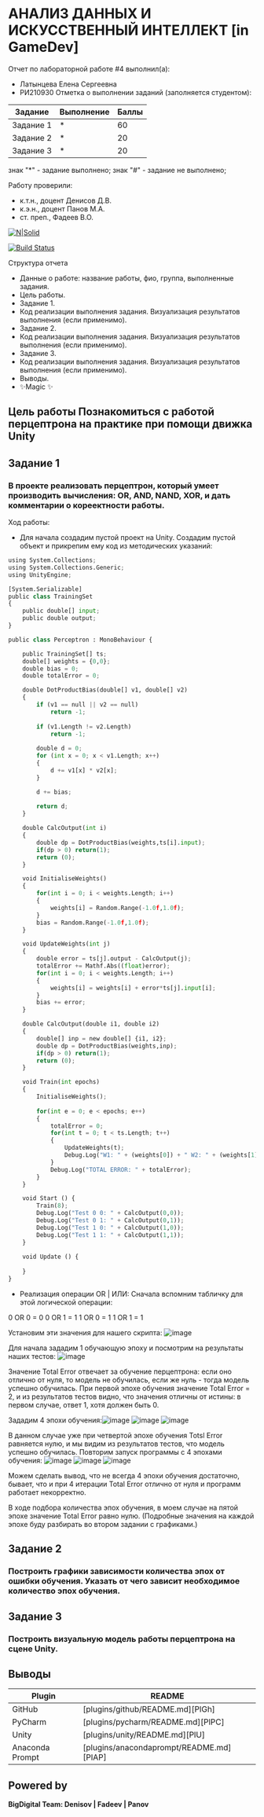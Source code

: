 # АНАЛИЗ ДАННЫХ И ИСКУССТВЕННЫЙ ИНТЕЛЛЕКТ [in GameDev]
Отчет по лабораторной работе #4 выполнил(а):
- Латынцева Елена Сергеевна
- РИ210930
Отметка о выполнении заданий (заполняется студентом):

| Задание | Выполнение | Баллы |
| ------ | ------ | ------ |
| Задание 1 | * | 60 |
| Задание 2 | * | 20 |
| Задание 3 | * | 20 |

знак "*" - задание выполнено; знак "#" - задание не выполнено;

Работу проверили:
- к.т.н., доцент Денисов Д.В.
- к.э.н., доцент Панов М.А.
- ст. преп., Фадеев В.О.

[![N|Solid](https://cldup.com/dTxpPi9lDf.thumb.png)](https://nodesource.com/products/nsolid)

[![Build Status](https://travis-ci.org/joemccann/dillinger.svg?branch=master)](https://travis-ci.org/joemccann/dillinger)

Структура отчета

- Данные о работе: название работы, фио, группа, выполненные задания.
- Цель работы.
- Задание 1.
- Код реализации выполнения задания. Визуализация результатов выполнения (если применимо).
- Задание 2.
- Код реализации выполнения задания. Визуализация результатов выполнения (если применимо).
- Задание 3.
- Код реализации выполнения задания. Визуализация результатов выполнения (если применимо).
- Выводы.
- ✨Magic ✨

## Цель работы Познакомиться с работой перцептрона на практике при помощи движка Unity

## Задание 1
### В проекте реализовать перцептрон, который умеет производить вычисления: OR, AND, NAND, XOR, и дать комментарии о кореектности работы.

Ход работы: 

- Для начала создадим пустой проект на Unity. Создадим пустой объект и прикрепим ему код из методических указаний:

```py
using System.Collections;
using System.Collections.Generic;
using UnityEngine;

[System.Serializable]
public class TrainingSet
{
	public double[] input;
	public double output;
}

public class Perceptron : MonoBehaviour {

	public TrainingSet[] ts;
	double[] weights = {0,0};
	double bias = 0;
	double totalError = 0;

	double DotProductBias(double[] v1, double[] v2) 
	{
		if (v1 == null || v2 == null)
			return -1;
	 
		if (v1.Length != v2.Length)
			return -1;
	 
		double d = 0;
		for (int x = 0; x < v1.Length; x++)
		{
			d += v1[x] * v2[x];
		}

		d += bias;
	 
		return d;
	}

	double CalcOutput(int i)
	{
		double dp = DotProductBias(weights,ts[i].input);
		if(dp > 0) return(1);
		return (0);
	}

	void InitialiseWeights()
	{
		for(int i = 0; i < weights.Length; i++)
		{
			weights[i] = Random.Range(-1.0f,1.0f);
		}
		bias = Random.Range(-1.0f,1.0f);
	}

	void UpdateWeights(int j)
	{
		double error = ts[j].output - CalcOutput(j);
		totalError += Mathf.Abs((float)error);
		for(int i = 0; i < weights.Length; i++)
		{			
			weights[i] = weights[i] + error*ts[j].input[i]; 
		}
		bias += error;
	}

	double CalcOutput(double i1, double i2)
	{
		double[] inp = new double[] {i1, i2};
		double dp = DotProductBias(weights,inp);
		if(dp > 0) return(1);
		return (0);
	}

	void Train(int epochs)
	{
		InitialiseWeights();
		
		for(int e = 0; e < epochs; e++)
		{
			totalError = 0;
			for(int t = 0; t < ts.Length; t++)
			{
				UpdateWeights(t);
				Debug.Log("W1: " + (weights[0]) + " W2: " + (weights[1]) + " B: " + bias);
			}
			Debug.Log("TOTAL ERROR: " + totalError);
		}
	}

	void Start () {
		Train(8);
		Debug.Log("Test 0 0: " + CalcOutput(0,0));
		Debug.Log("Test 0 1: " + CalcOutput(0,1));
		Debug.Log("Test 1 0: " + CalcOutput(1,0));
		Debug.Log("Test 1 1: " + CalcOutput(1,1));		
	}
	
	void Update () {
		
	}
}
```

- Реализация операции OR | ИЛИ:
Сначала вспомним табличку для этой логической операции:

 0 OR 0 = 0
 0 OR 1 = 1
 1 OR 0 = 1
 1 OR 1 = 1
 
 Установим эти значения для нашего скрипта: 
 ![image](https://user-images.githubusercontent.com/101496751/202898962-35b4e486-855f-4315-94dc-d58c16309a64.png)

Для начала зададим 1 обучающую эпоху и посмотрим на результаты наших тестов:
![image](https://user-images.githubusercontent.com/101496751/202899006-bb0db6c8-f5c4-4495-b1ca-095e6359c585.png)

Значение Total Error отвечает за обучение перцептрона: если оно отлично от нуля, то модель не обучилась, если же нуль - тогда модель успешно обучилась. При первой эпохе обучения значение Total Error = 2, и из результатов тестов видно, что значения отличны от истины: в первом случае, ответ 1, хотя должен быть 0.

Зададим 4 эпохи обучения:![image](https://user-images.githubusercontent.com/101496751/202899129-480acc4b-70a8-4204-a909-46c28eace499.png)
![image](https://user-images.githubusercontent.com/101496751/202899145-a30bdfdc-e5d0-48b9-884c-f3a86e952e4f.png)
![image](https://user-images.githubusercontent.com/101496751/202899155-1dbaa985-f025-494b-b895-4d47d0c798b0.png)

В данном случае уже при четвертой эпохе обучения Totsl Error равняется нулю, и мы видим из результатов тестов, что модель успешно обучилась.
Повторим запуск программы с 4 эпохами обучения: 
![image](https://user-images.githubusercontent.com/101496751/202899247-ca278d4a-f633-4e15-976e-c265f012986a.png)
![image](https://user-images.githubusercontent.com/101496751/202899257-ddd5467f-adb1-4de5-a756-90f0148d0547.png)
![image](https://user-images.githubusercontent.com/101496751/202899264-06e003bd-3904-4ff2-addb-7fee37ae76b9.png)

Можем сделать вывод, что не всегда 4 эпохи обучения достаточно, бывает, что и при 4 итерации Total Error отлично от нуля и программ работает некорректно. 

В ходе подбора количества эпох обучения, в моем случае на пятой эпохе значение Total Error равно нулю. (Подробные значения на каждой эпохе буду разбирать во втором задании с графиками.)



## Задание 2
### Построить графики зависимости количества эпох от ошибки обучения. Указать от чего зависит необходимое количество эпох обучения.
    
## Задание 3
### Построить визуальную модель работы перцептрона на сцене Unity.

## Выводы


| Plugin | README |
| ------ | ------ |
| GitHub | [plugins/github/README.md][PlGh] |
| PyCharm | [plugins/pycharm/README.md][PlPC] |
| Unity | [plugins/unity/README.md][PlU] |
| Anaconda Prompt| [plugins/anacondaprompt/README.md][PlAP] |

## Powered by

**BigDigital Team: Denisov | Fadeev | Panov**
